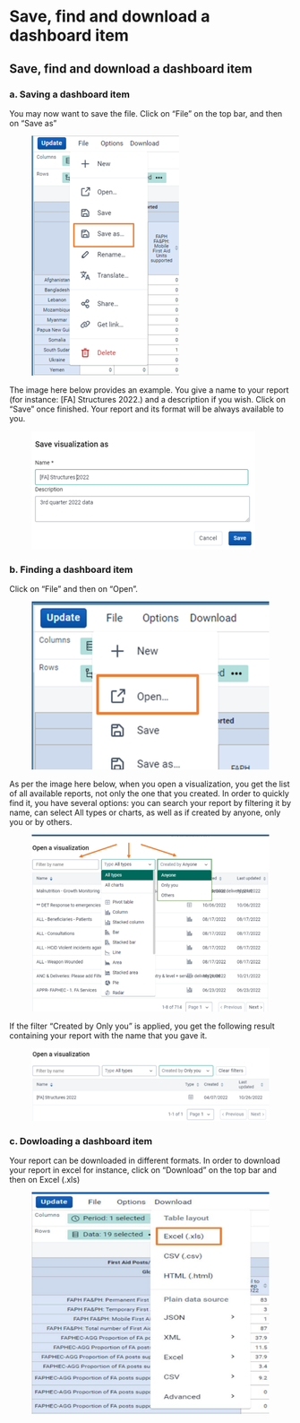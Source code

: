 # Save, find and download a dashboard item

## Save, find and download a dashboard item

### a. Saving a dashboard item

You may now want to save the file. Click on “File” on the top bar, and then on “Save as”

<figure><img src="../../../.gitbook/assets/image (24) (3).png" alt=""><figcaption></figcaption></figure>

The image here below provides an example. You give a name to your report (for instance: \[FA] Structures 2022.) and a description if you wish. Click on “Save” once finished. Your report and its format will be always available to you.

<figure><img src="../../../.gitbook/assets/image (25) (3).png" alt=""><figcaption></figcaption></figure>

### b. Finding a dashboard item

Click on “File” and then on “Open”.

<figure><img src="../../../.gitbook/assets/image (26).png" alt=""><figcaption></figcaption></figure>

As per the image here below, when you open a visualization, you get the list of all available reports, not only the one that you created. In order to quickly find it, you have several options: you can search your report by filtering it by name, can select All types or charts, as well as if created by anyone, only you or by others.



<figure><img src="../../../.gitbook/assets/image (27).png" alt=""><figcaption></figcaption></figure>

If the filter “Created by Only you” is applied, you get the following result containing your report with the name that you gave it.

<figure><img src="../../../.gitbook/assets/image (28).png" alt=""><figcaption></figcaption></figure>

### c. Dowloading a dashboard item

Your report can be downloaded in different formats. In order to download your report in excel for instance, click on “Download” on the top bar and then on Excel (.xls)

<figure><img src="../../../.gitbook/assets/image (29).png" alt=""><figcaption></figcaption></figure>
